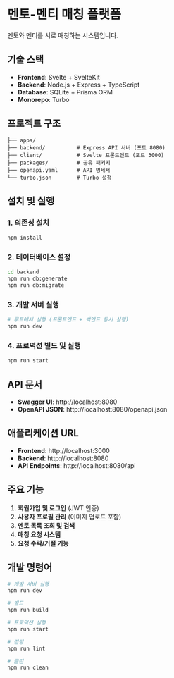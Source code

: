 # 멘토-멘티 매칭 플랫폼

멘토와 멘티를 서로 매칭하는 시스템입니다.

## 기술 스택

- **Frontend**: Svelte + SvelteKit
- **Backend**: Node.js + Express + TypeScript
- **Database**: SQLite + Prisma ORM
- **Monorepo**: Turbo

## 프로젝트 구조

```
├── apps/
├── backend/          # Express API 서버 (포트 8080)
├── client/           # Svelte 프론트엔드 (포트 3000)
├── packages/         # 공유 패키지
├── openapi.yaml      # API 명세서
└── turbo.json        # Turbo 설정
```

## 설치 및 실행

### 1. 의존성 설치
```bash
npm install
```

### 2. 데이터베이스 설정
```bash
cd backend
npm run db:generate
npm run db:migrate
```

### 3. 개발 서버 실행
```bash
# 루트에서 실행 (프론트엔드 + 백엔드 동시 실행)
npm run dev
```

### 4. 프로덕션 빌드 및 실행
```bash
npm run start
```

## API 문서

- **Swagger UI**: http://localhost:8080
- **OpenAPI JSON**: http://localhost:8080/openapi.json

## 애플리케이션 URL

- **Frontend**: http://localhost:3000
- **Backend**: http://localhost:8080
- **API Endpoints**: http://localhost:8080/api

## 주요 기능

1. **회원가입 및 로그인** (JWT 인증)
2. **사용자 프로필 관리** (이미지 업로드 포함)
3. **멘토 목록 조회 및 검색**
4. **매칭 요청 시스템**
5. **요청 수락/거절 기능**

## 개발 명령어

```bash
# 개발 서버 실행
npm run dev

# 빌드
npm run build

# 프로덕션 실행
npm run start

# 린팅
npm run lint

# 클린
npm run clean
```

